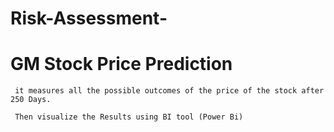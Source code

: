 # Risk-Assessment-
  # GM Stock Price Prediction

     it measures all the possible outcomes of the price of the stock after 250 Days.
  
     Then visualize the Results using BI tool (Power Bi) 
